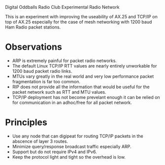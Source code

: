 Digital Oddballs Radio Club Experimental Radio Network

This is an experiment with improving the useability of AX.25 and TCP/IP on top
of AX.25 especially for the case of mesh networking with 1200 baud Ham Radio packet
stations.

# Observations

* ARP is extremely painful for packet radio networks.
* The default Linux TCP/IP RTT values are nearly entirely unworkable for 1200 baud packet radio links.
* MTUs vary greatly in the real world and very low performance packet fragmentation is far too common.
* RIP does not provide all the information that would be useful for the packet network such as RTT and MTU values.
* TCP/IP deployment has not become prevelant enough it can be relied on for communication in an adhoc/free for all packet network.

# Principles

* Use any node that can digipeat for routing TCP/IP packets in the abscence of layer 3 routes.
* Minimize query/response broadcast traffic especially ARP.
* Support but do not require IPv4 and IPv6.
* Keep the protocol light and tight so the overhead is low.
